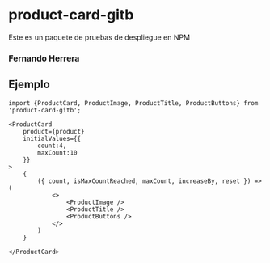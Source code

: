 # product-card-gitb

Este es un paquete de pruebas de despliegue en NPM

### Fernando Herrera

## Ejemplo


```
import {ProductCard, ProductImage, ProductTitle, ProductButtons} from 'product-card-gitb';
```
```
<ProductCard 
    product={product}
    initialValues={{
        count:4,
        maxCount:10
    }}
>
    {
        ({ count, isMaxCountReached, maxCount, increaseBy, reset }) => (
            <>
                <ProductImage />
                <ProductTitle />
                <ProductButtons />
            </>
        )
    }
    
</ProductCard>
```